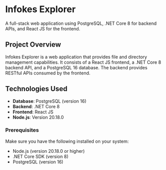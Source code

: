 # Infokes Explorer

A full-stack web application using PostgreSQL, .NET Core 8 for backend APIs, and React JS for the frontend.

## Project Overview

Infokes Explorer is a web application that provides file and directory management capabilities. It consists of a React JS frontend, a .NET Core 8 backend API, and a PostgreSQL 16 database. The backend provides RESTful APIs consumed by the frontend.

## Technologies Used

- **Database**: PostgreSQL (version 16)
- **Backend**: .NET Core 8
- **Frontend**: React JS
- **Node.js**: Version 20.18.0

### Prerequisites

Make sure you have the following installed on your system:

- Node.js (version 20.18.0 or higher)
- .NET Core SDK (version 8)
- PostgreSQL (version 16)
